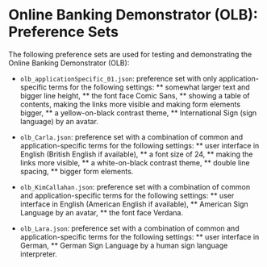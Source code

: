 # Online Banking Demonstrator (OLB): Preference Sets

The following preference sets are used for testing and demonstrating the Online Banking Demonstrator (OLB):

* `olb_applicationSpecific_01.json`: preference set with only application-specific terms for the following settings:
** somewhat larger text and bigger line height,
** the font face Comic Sans,
** showing a table of contents, making the links more visible and making form elements bigger,
** a yellow-on-black contrast theme,
** International Sign (sign language) by an avatar.

* `olb_Carla.json`: preference set with a combination of common and application-specific terms for the following settings:
** user interface in English (British English if available),
** a font size of 24,
** making the links more visible,
** a white-on-black contrast theme,
** double line spacing,
** bigger form elements.

* `olb_KimCallahan.json`: preference set with a combination of common and application-specific terms for the following settings:
** user interface in English (American English if available),
** American Sign Language by an avatar,
** the font face Verdana.

* `olb_Lara.json`: preference set with a combination of common and application-specific terms for the following settings:
** user interface in German,
** German Sign Language by a human sign language interpreter.

